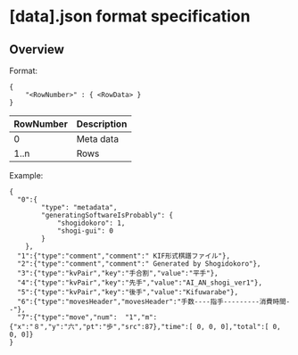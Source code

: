 # [data].json format specification

## Overview

Format:  

```plain
{
    "<RowNumber>" : { <RowData> }
}
```

|RowNumber|Description|
|---|---|
|0|Meta data|
|1..n|Rows|

Example:  

```plain
{
  "0":{
        "type": "metadata",
        "generatingSoftwareIsProbably": {
            "shogidokoro": 1,
            "shogi-gui": 0
        }
    },
  "1":{"type":"comment","comment":" KIF形式棋譜ファイル"},
  "2":{"type":"comment","comment":" Generated by Shogidokoro"},
  "3":{"type":"kvPair","key":"手合割","value":"平手"},
  "4":{"type":"kvPair","key":"先手","value":"AI_AN_shogi_ver1"},
  "5":{"type":"kvPair","key":"後手","value":"Kifuwarabe"},
  "6":{"type":"movesHeader","movesHeader":"手数----指手---------消費時間--"},
  "7":{"type":"move","num":  "1","m":{"x":"８","y":"六","pt":"歩","src":87},"time":[ 0, 0, 0],"total":[ 0, 0, 0]}
}
```
